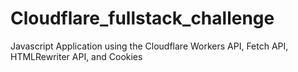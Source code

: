 # Cloudflare_fullstack_challenge
Javascript Application using the Cloudflare Workers API, Fetch API, HTMLRewriter API, and Cookies
